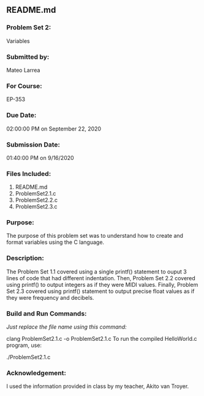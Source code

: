 ## README.md

### Problem Set 2:

Variables

### Submitted by:
Mateo Larrea

### For Course:
EP-353

### Due Date:
02:00:00 PM on September 22, 2020

### Submission Date:
01:40:00 PM on 9/16/2020

### Files Included:
1. README.md
2. ProblemSet2.1.c
3. ProblemSet2.2.c
4. ProblemSet2.3.c

### Purpose:
The purpose of this problem set was to understand how to create and format variables using the C language.

### Description:
The Problem Set 1.1 covered using a single printf() statement to ouput 3 lines of code that had different indentation. Then, Problem Set 2.2 covered using printf() to output integers as if they were MIDI values. Finally, Problem Set 2.3 covered using printf() statement to output precise float values as if they were frequency and decibels. 



### Build and Run Commands:

*Just replace the file name using this command:*

clang ProblemSet2.1.c -o ProblemSet2.1.c
To run the compiled HelloWorld.c program, use:

./ProblemSet2.1.c

### Acknowledgement:
I used the information provided in class by my teacher, Akito van Troyer.